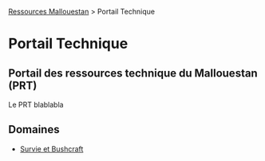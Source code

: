 [Ressources Mallouestan](../README.md) > Portail Technique
# Portail Technique
## Portail des ressources technique du Mallouestan (PRT)
Le PRT blablabla

## Domaines
- [Survie et Bushcraft](./Survie%20et%20Bushcraft/)
